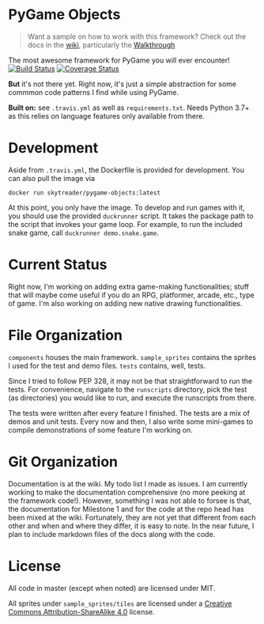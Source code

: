 # PyGame Objects

> Want a sample on how to work with this framework? Check out the docs in the
> [wiki](https://github.com/skytreader/PyGame-Objects/wiki), particularly the
> [Walkthrough](https://github.com/skytreader/PyGame-Objects/wiki/Framework-Walkthrough)

The most awesome framework for PyGame you will ever encounter!
[![Build Status](https://travis-ci.org/skytreader/PyGame-Objects.svg?branch=master)](https://travis-ci.org/skytreader/PyGame-Objects)
[![Coverage Status](https://coveralls.io/repos/github/skytreader/PyGame-Objects/badge.svg?branch=master)](https://coveralls.io/github/skytreader/PyGame-Objects?branch=master)

**But** it's not there yet. Right now, it's just a simple abstraction for some
commmon code patterns I find while using PyGame.

**Built on:** see `.travis.yml` as well as `requirements.txt`. Needs Python 3.7+
as this relies on language features only available from there.

# Development
Aside from `.travis.yml`, the Dockerfile is provided for development. You can
also pull the image via

    docker run skytreader/pygame-objects:latest

At this point, you only have the image. To develop and run games with it, you
should use the provided `duckrunner` script. It takes the package path to the
script that invokes your game loop. For example, to run the included snake game,
call `duckrunner demo.snake.game`.

# Current Status
Right now, I'm working on adding extra game-making functionalities; stuff that
will maybe come useful if you do an RPG, platformer, arcade, etc., type of game.
I'm also working on adding new native drawing functionalities.

# File Organization
`components` houses the main framework. `sample_sprites` contains the sprites I
used for the test and demo files. `tests` contains, well, tests.

Since I tried to follow PEP 328, it may not be that straightforward to run the
tests. For convenience, navigate to the `runscripts` directory, pick the test
(as directories) you would like to run, and execute the runscripts from there.

The tests were written after every feature I finished. The tests are a mix of demos
and unit tests. Every now and then, I also write some mini-games to compile
demonstrations of some feature I'm working on.

# Git Organization
Documentation is at the wiki. My todo list I made as issues. I am currently
working to make the documentation comprehensive (no more peeking at the framework
code!). However, something I was not able to forsee is that, the documentation
for Milestone 1 and for the code at the repo head has been mixed at the wiki.
Fortunately, they are not yet that different from each other and when and where
they differ, it is easy to note. In the near future, I plan to include markdown
files of the docs along with the code.

# License

All code in master (except when noted) are licensed under MIT.

All sprites under `sample_sprites/tiles` are licensed under a
[Creative Commons Attribution-ShareAlike 4.0](http://creativecommons.org/licenses/by-sa/4.0/)
license.

